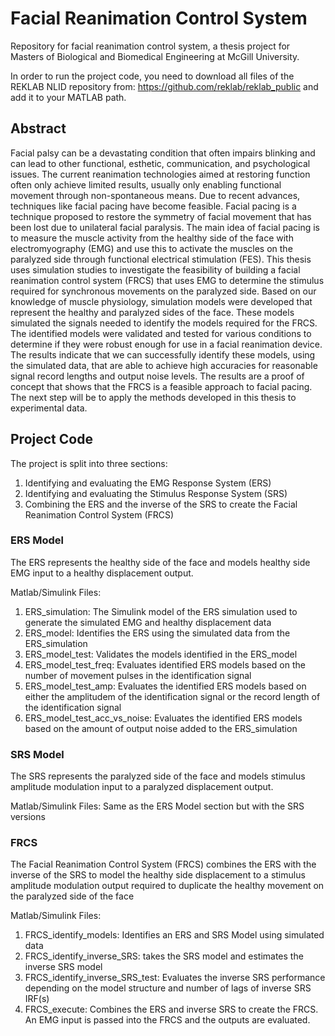 # Facial Reanimation Control System
Repository for facial reanimation control system, a thesis project for Masters of Biological and Biomedical Engineering at McGill University.

In order to run the project code, you need to download all files of the REKLAB NLID repository from: https://github.com/reklab/reklab_public and add it to your MATLAB path.

## Abstract
Facial palsy can be a devastating condition that often impairs blinking and can lead to other functional, esthetic, communication, and psychological issues. The current reanimation technologies aimed at restoring function often only achieve limited results, usually only enabling functional movement through non-spontaneous means. Due to recent advances, techniques like facial pacing have become feasible. Facial pacing is a technique proposed to restore the symmetry of facial movement that has been lost due to unilateral facial paralysis. The main idea of facial pacing is to measure the muscle activity from the healthy side of the face with electromyography (EMG) and use this to activate the muscles on the paralyzed side through functional electrical stimulation (FES). This thesis uses simulation studies to investigate the feasibility of building a facial reanimation control system (FRCS) that uses EMG to determine the stimulus required for synchronous movements on the paralyzed side. Based on our knowledge of muscle physiology, simulation models were developed that represent the healthy and paralyzed sides of the face. These models simulated the signals needed to identify the models required for the FRCS. The identified models were validated and tested for various conditions to determine if they were robust enough for use in a facial reanimation device. The results indicate that we can successfully identify these models, using the simulated data, that are able to achieve high accuracies for reasonable signal record lengths and output noise levels. The results are a proof of concept that shows that the FRCS is a feasible approach to facial pacing. The next step will be to apply the methods developed in this thesis to experimental data.

## Project Code
The project is split into three sections:
1. Identifying and evaluating the EMG Response System (ERS)
2. Identifying and evaluating the Stimulus Response System (SRS)
3. Combining the ERS and the inverse of the SRS to create the Facial Reanimation Control System (FRCS)

### ERS Model
The ERS represents the healthy side of the face and models healthy side EMG input to a healthy displacement output.

Matlab/Simulink Files:
1. ERS_simulation: The Simulink model of the ERS simulation used to generate the simulated EMG and healthy displacement data
2. ERS_model: Identifies the ERS using the simulated data from the ERS_simulation
3. ERS_model_test: Validates the models identified in the ERS_model
4. ERS_model_test_freq: Evaluates identified ERS models based on the number of movement pulses in the identification signal
5. ERS_model_test_amp: Evaluates the identified ERS models based on either the amplitudem of the identification signal or the record length of the identification signal
6. ERS_model_test_acc_vs_noise: Evaluates the identified ERS models based on the amount of output noise added to the ERS_simulation

### SRS Model
The SRS represents the paralyzed side of the face and models stimulus amplitude modulation input to a paralyzed displacement output.

Matlab/Simulink Files:
    Same as the ERS Model section but with the SRS versions

### FRCS
The Facial Reanimation Control System (FRCS) combines the ERS with the inverse of the SRS to model the healthy side displacement to a stimulus amplitude modulation output required to duplicate the healthy movement on the paralyzed side of the face

Matlab/Simulink Files:
1. FRCS_identify_models: Identifies an ERS and SRS Model using simulated data
2. FRCS_identify_inverse_SRS: takes the SRS model and estimates the inverse SRS model
3. FRCS_identify_inverse_SRS_test: Evaluates the inverse SRS performance depending on the model structure and number of lags of inverse SRS IRF(s)
4. FRCS_execute: Combines the ERS and inverse SRS to create the FRCS. An EMG input is passed into the FRCS and the outputs are evaluated.
